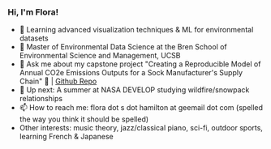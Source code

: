 ### Hi, I'm Flora!

- 🌱 Learning advanced visualization techniques & ML for environmental datasets
- 🔭 Master of Environmental Data Science at the Bren School of Environmental Science and Management, UCSB
- 💬 Ask me about my capstone project "Creating a Reproducible Model of Annual CO2e Emissions Outputs for a Sock Manufacturer's Supply Chain" 🧦 | [Github Repo](https://github.com/carbonSOCKprint)
- 👀 Up next: A summer at NASA DEVELOP studying wildfire/snowpack relationships 
- 📫 How to reach me: flora dot s dot hamilton at geemail dot com (spelled the way you think it should be spelled) 
- Other interests: music theory, jazz/classical piano, sci-fi, outdoor sports, learning French & Japanese 


  


